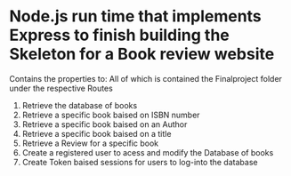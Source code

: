 # Node.js run time that implements Express to finish building the Skeleton for a Book review website

Contains the properties to:
All of which is contained the Finalproject folder under the respective Routes

1. Retrieve the database of books
2. Retrieve a specific book baised on ISBN number
3. Retrieve a specific book baised on an Author
4. Retrieve a specific book baised on a title
5. Retrieve a Review for a specific book
6. Create a registered user to acess and modify the Database of books
7. Create Token baised sessions for users to log-into the database
